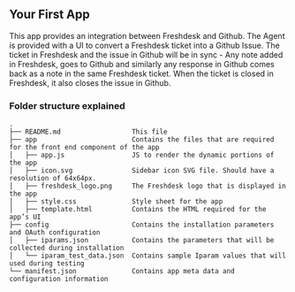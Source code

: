 ## Your First App

This app provides an integration between Freshdesk and Github. The Agent is provided with a UI 
to convert a Freshdesk ticket into a Github Issue. The ticket in Freshdesk and the issue in Github 
will be in sync - Any note added in Freshdesk, goes to Github and similarly any response in Github 
comes back as a note in the same Freshdesk ticket. When the ticket is closed in Freshdesk, it also 
closes the issue in Github.


        

### Folder structure explained

    .
    ├── README.md                  This file
    ├── app                        Contains the files that are required for the front end component of the app
    │   ├── app.js                 JS to render the dynamic portions of the app
    │   ├── icon.svg               Sidebar icon SVG file. Should have a resolution of 64x64px.
    │   ├── freshdesk_logo.png     The Freshdesk logo that is displayed in the app
    │   ├── style.css              Style sheet for the app
    │   ├── template.html          Contains the HTML required for the app’s UI
    ├── config                     Contains the installation parameters and OAuth configuration
    │   ├── iparams.json           Contains the parameters that will be collected during installation
    │   └── iparam_test_data.json  Contains sample Iparam values that will used during testing
    └── manifest.json              Contains app meta data and configuration information
